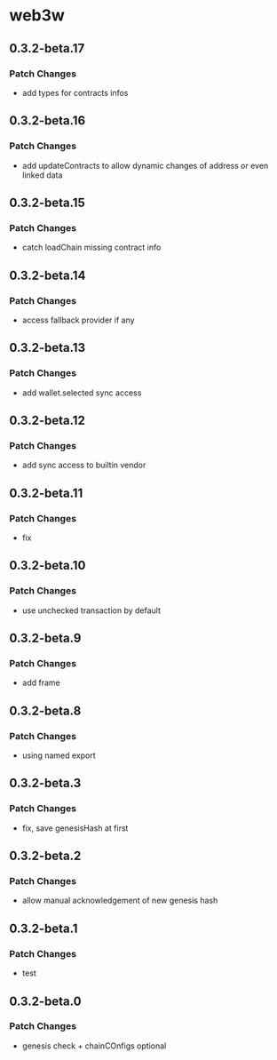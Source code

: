 # web3w

## 0.3.2-beta.17

### Patch Changes

- add types for contracts infos

## 0.3.2-beta.16

### Patch Changes

- add updateContracts to allow dynamic changes of address or even linked data

## 0.3.2-beta.15

### Patch Changes

- catch loadChain missing contract info

## 0.3.2-beta.14

### Patch Changes

- access fallback provider if any

## 0.3.2-beta.13

### Patch Changes

- add wallet.selected sync access

## 0.3.2-beta.12

### Patch Changes

- add sync access to builtin vendor

## 0.3.2-beta.11

### Patch Changes

- fix

## 0.3.2-beta.10

### Patch Changes

- use unchecked transaction by default

## 0.3.2-beta.9

### Patch Changes

- add frame

## 0.3.2-beta.8

### Patch Changes

- using named export

## 0.3.2-beta.3

### Patch Changes

- fix, save genesisHash at first

## 0.3.2-beta.2

### Patch Changes

- allow manual acknowledgement of new genesis hash

## 0.3.2-beta.1

### Patch Changes

- test

## 0.3.2-beta.0

### Patch Changes

- genesis check + chainCOnfigs optional
